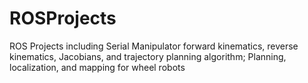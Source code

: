 # ROSProjects
ROS Projects including Serial Manipulator forward kinematics, reverse kinematics, Jacobians, and trajectory planning algorithm; Planning, localization, and mapping for wheel robots
